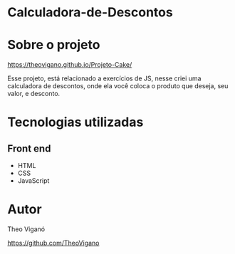 # Calculadora-de-Descontos

# Sobre o projeto

https://theovigano.github.io/Projeto-Cake/

Esse projeto, está relacionado a exercícios de JS, nesse criei uma calculadora de descontos, onde ela você
coloca o produto que deseja, seu valor, e desconto.

# Tecnologias utilizadas
## Front end
- HTML
- CSS
- JavaScript

# Autor

Theo Viganó

https://github.com/TheoVigano

